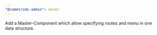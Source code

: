 ```yaml
---
"@comet/cms-admin": minor
---
```


Add a Master-Component which allow specifying routes and menu in one data structure.
